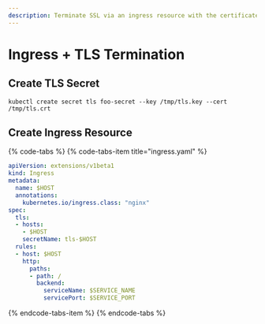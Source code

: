 ```yaml
---
description: Terminate SSL via an ingress resource with the certificates from a secret.
---
```


# Ingress + TLS Termination

## Create TLS Secret

```text
kubectl create secret tls foo-secret --key /tmp/tls.key --cert /tmp/tls.crt
```

## Create Ingress Resource

{% code-tabs %}
{% code-tabs-item title="ingress.yaml" %}
```yaml
apiVersion: extensions/v1beta1
kind: Ingress
metadata:
  name: $HOST
  annotations:
    kubernetes.io/ingress.class: "nginx"   
spec:
  tls:
  - hosts:
    - $HOST
    secretName: tls-$HOST
  rules:
  - host: $HOST
    http:
      paths:
      - path: /
        backend:
          serviceName: $SERVICE_NAME
          servicePort: $SERVICE_PORT

```
{% endcode-tabs-item %}
{% endcode-tabs %}

